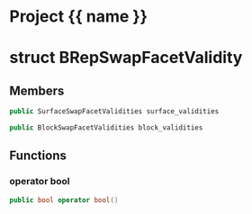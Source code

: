 <script setup>
import {useRoute} from 'vitepress'
const {path} = useRoute()
const tokens = path.split('/')
const words = tokens[2].split('-');
for (let i = 0; i < words.length; i++) {
    words[i] = words[i].charAt(0).toUpperCase() + words[i].slice(1);
    words[i] = words[i].replace('geode', 'Geode')
}
const name = words.join('-');
</script>
# Project {{ name }}

# struct BRepSwapFacetValidity


## Members

```cpp
public SurfaceSwapFacetValidities surface_validities

```

```cpp
public BlockSwapFacetValidities block_validities

```



## Functions

### operator bool

```cpp
public bool operator bool()
```




